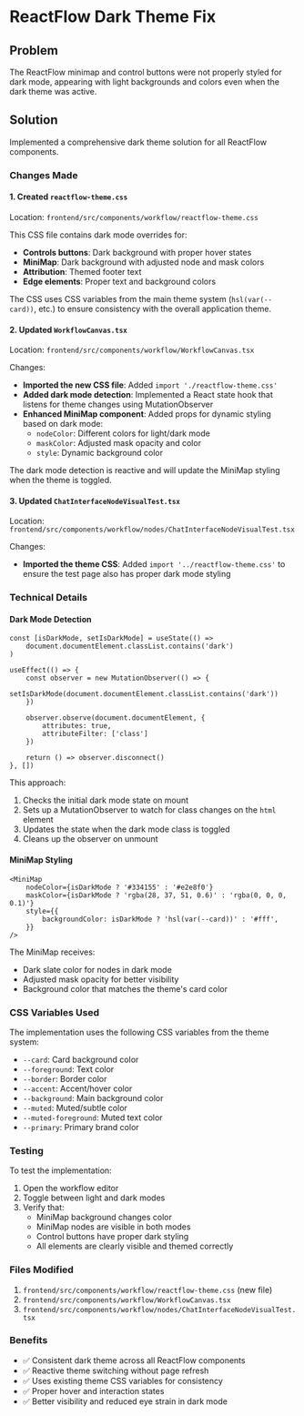 # ReactFlow Dark Theme Fix

## Problem
The ReactFlow minimap and control buttons were not properly styled for dark mode, appearing with light backgrounds and colors even when the dark theme was active.

## Solution
Implemented a comprehensive dark theme solution for all ReactFlow components.

### Changes Made

#### 1. Created `reactflow-theme.css`
Location: `frontend/src/components/workflow/reactflow-theme.css`

This CSS file contains dark mode overrides for:
- **Controls buttons**: Dark background with proper hover states
- **MiniMap**: Dark background with adjusted node and mask colors
- **Attribution**: Themed footer text
- **Edge elements**: Proper text and background colors

The CSS uses CSS variables from the main theme system (`hsl(var(--card))`, etc.) to ensure consistency with the overall application theme.

#### 2. Updated `WorkflowCanvas.tsx`
Location: `frontend/src/components/workflow/WorkflowCanvas.tsx`

Changes:
- **Imported the new CSS file**: Added `import './reactflow-theme.css'`
- **Added dark mode detection**: Implemented a React state hook that listens for theme changes using MutationObserver
- **Enhanced MiniMap component**: Added props for dynamic styling based on dark mode:
  - `nodeColor`: Different colors for light/dark mode
  - `maskColor`: Adjusted mask opacity and color
  - `style`: Dynamic background color

The dark mode detection is reactive and will update the MiniMap styling when the theme is toggled.

#### 3. Updated `ChatInterfaceNodeVisualTest.tsx`
Location: `frontend/src/components/workflow/nodes/ChatInterfaceNodeVisualTest.tsx`

Changes:
- **Imported the theme CSS**: Added `import '../reactflow-theme.css'` to ensure the test page also has proper dark mode styling

### Technical Details

#### Dark Mode Detection
```tsx
const [isDarkMode, setIsDarkMode] = useState(() => 
    document.documentElement.classList.contains('dark')
)

useEffect(() => {
    const observer = new MutationObserver(() => {
        setIsDarkMode(document.documentElement.classList.contains('dark'))
    })
    
    observer.observe(document.documentElement, {
        attributes: true,
        attributeFilter: ['class']
    })
    
    return () => observer.disconnect()
}, [])
```

This approach:
1. Checks the initial dark mode state on mount
2. Sets up a MutationObserver to watch for class changes on the `html` element
3. Updates the state when the dark mode class is toggled
4. Cleans up the observer on unmount

#### MiniMap Styling
```tsx
<MiniMap
    nodeColor={isDarkMode ? '#334155' : '#e2e8f0'}
    maskColor={isDarkMode ? 'rgba(28, 37, 51, 0.6)' : 'rgba(0, 0, 0, 0.1)'}
    style={{
        backgroundColor: isDarkMode ? 'hsl(var(--card))' : '#fff',
    }}
/>
```

The MiniMap receives:
- Dark slate color for nodes in dark mode
- Adjusted mask opacity for better visibility
- Background color that matches the theme's card color

### CSS Variables Used

The implementation uses the following CSS variables from the theme system:
- `--card`: Card background color
- `--foreground`: Text color
- `--border`: Border color
- `--accent`: Accent/hover color
- `--background`: Main background color
- `--muted`: Muted/subtle color
- `--muted-foreground`: Muted text color
- `--primary`: Primary brand color

### Testing
To test the implementation:
1. Open the workflow editor
2. Toggle between light and dark modes
3. Verify that:
   - MiniMap background changes color
   - MiniMap nodes are visible in both modes
   - Control buttons have proper dark styling
   - All elements are clearly visible and themed correctly

### Files Modified
1. `frontend/src/components/workflow/reactflow-theme.css` (new file)
2. `frontend/src/components/workflow/WorkflowCanvas.tsx`
3. `frontend/src/components/workflow/nodes/ChatInterfaceNodeVisualTest.tsx`

### Benefits
- ✅ Consistent dark theme across all ReactFlow components
- ✅ Reactive theme switching without page refresh
- ✅ Uses existing theme CSS variables for consistency
- ✅ Proper hover and interaction states
- ✅ Better visibility and reduced eye strain in dark mode
